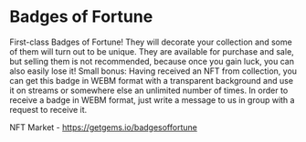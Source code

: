 # Badges of Fortune
First-class Badges of Fortune!
They will decorate your collection and some of them will turn out to be unique.
They are available for purchase and sale, but selling them is not recommended, because once you gain luck, you can also easily lose it!
Small bonus: Having received an NFT from collection, you can get this badge in WEBM format with a transparent background and use it on streams or somewhere else an unlimited number of times. In order to receive a badge in WEBM format, just write a message to us in group with a request to receive it.

NFT Market - https://getgems.io/badgesoffortune
